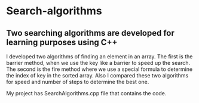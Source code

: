 # Search-algorithms
## Two searching algorithms are developed for learning purposes using C++

I developed two algorithms of finding an element in an array. The first is the barrier method, when we use the key like a barrier to speed up the search. 
The second is the fire method where we use a special formula to determine the index of key in the sorted array.
Also I compared these two algorithms for speed and number of steps to determine the best one.

My project has SearchAlgorithms.cpp file that contains the code.
